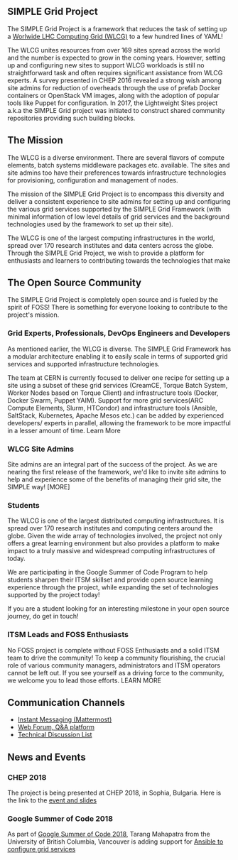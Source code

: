 ## SIMPLE Grid Project
The SIMPLE Grid Project is a framework that reduces the task of setting up a [Worlwide LHC Computing Grid (WLCG)](http://wlcg.web.cern.ch/) to a few hundred lines of YAML!

The WLCG unites resources from over 169 sites spread across the world and the number is expected to grow in the coming years. However, setting up and configuring new sites to support WLCG workloads is still no straightforward task and often requires significant assistance from WLCG experts. A survey presented in CHEP 2016 revealed a strong wish among site admins for reduction of overheads through the use of prefab Docker containers or OpenStack VM images, along with the adoption of popular tools like Puppet for configuration. In 2017, the Lightweight Sites project a.k.a the SIMPLE Grid project was initiated to construct shared community repositories providing such building blocks. 

## The Mission 

The WLCG is a diverse environment. There are several flavors of compute elements, batch systems middleware packages etc. available. The sites and site admins too have their preferences towards infrastructure technologies for provisioning, configuration and management of nodes. 

The mission of the SIMPLE Grid Project is to encompass this diversity and deliver a consistent experience to site admins for setting up and configuring the various grid services supported by the SIMPLE Grid Framework (with minimal information of low level details of grid services and the background technologies used by the framework to set up their site). 

The WLCG is one of the largest computing infrastructures in the world, spread over 170 research institutes and data centers across the globe. Through the SIMPLE Grid Project, we wish to provide a platform for enthusiasts and learners to contributing towards the technologies that make

## The Open Source Community 

The SIMPLE Grid Project is completely open source and is fueled by the spirit of FOSS! There is something for everyone looking to contribute to the project's mission.

### Grid Experts, Professionals, DevOps Engineers and Developers

As mentioned earlier, the WLCG is diverse. The SIMPLE Grid Framework has a modular architecture enabling it to easily scale in terms of supported grid services and supported infrastructure technologies.

The team at CERN is currently focused to deliver one recipe for setting up a site using a subset of these grid services (CreamCE, Torque Batch System, Worker Nodes based on Torque Client) and infrastructure tools (Docker, Docker Swarm, Puppet YAIM). Support for more grid services(ARC Compute Elements, Slurm, HTCondor) and infrastructure tools (Ansible, SaltStack, Kubernetes, Apache Mesos etc.) can be added by experienced developers/ experts in parallel, allowing the framework to be more impactful in a lesser amount of time. Learn More 

### WLCG Site Admins

Site admins are an integral part of the success of the project. As we are nearing the first release of the framework, we'd like to invite site admins to help and experience some of the benefits of managing their grid site, the SIMPLE way! [MORE]

### Students 

The WLCG is one of the largest distributed computing infrastructures. It is spread over 170 research institutes and computing centers around the globe. Given the wide array of technologies involved, the project not only offers a great learning environment but also provides a platform to make impact to a truly massive and widespread computing infrastructures of today. 

We are participating in the Google Summer of Code Program to help students sharpen their ITSM skillset and provide open source learning experience through the project, while expanding the set of technologies supported by the project today! 

If you are a student looking for an interesting milestone in your open source journey, do get in touch!

### ITSM Leads and FOSS Enthusiasts

No FOSS project is complete without FOSS Enthusiasts and a solid ITSM team to drive the community!
To keep a community flourishing, the crucial role of various community managers, administrators and ITSM operators cannot be left out. If you see yourself as a driving force to the community, we welcome you to lead those efforts. LEARN MORE

## Communication Channels

- [Instant Messaging (Mattermost)](http://cern.ch/go/8HWP)
- [Web Forum, Q&A platform](http://cern.ch/go/Hz7S)
- [Technical Discussion List](http://cern.ch/go/l9wZ)


## News and Events
### CHEP 2018
The project is being presented at CHEP 2018, in Sophia, Bulgaria. Here is the link to the [event and slides](https://indico.cern.ch/event/587955/contributions/2937094/)
### Google Summer of Code 2018
As part of [Google Summer of Code 2018](https://summerofcode.withgoogle.com/), Tarang Mahapatra from the University of British Columbia, Vancouver is adding support for [Ansible to configure grid services](https://storage.googleapis.com/summerofcode-prod.appspot.com/gsoc/core_project/doc/6281861081333760_1522165911_Tarang_GSoC_WLCG.pdf?Expires=1531083137&GoogleAccessId=summerofcode-prod%40appspot.gserviceaccount.com&Signature=r%2F6d8Ci3DFhrNVau%2FMDypL3p4%2Bbr1Ip3baLREIa%2FIHO6fQ%2FrVl5OVLYMBVgb%2FEtD4ez%2FjcUEfnZaYgVyXLszFLy2RYbug0z52z%2FsGCLUxqLxalSYrfsKI5NlOgYjcsfmoO4A17iaCB7WtEx1ZTdNvUPDbV98Ac3tPd0hjla3tWo6Gh5UVUJUpQZvidPTwfUwGPWggLMs%2F1s9%2FZe47xtXVAj8kuBntURVq%2FXxVxpAncskG4R%2BhC3GWjiUvyrQr6Www6Bss0UjP2rDYQPaRzZOUYwT6dF1LTu3%2BKMd9g3w9Ju2Ov1hbw0FnvGyrS8AeS25OVRveS1VupqGEbrU%2BagDzQ%3D%3D)


